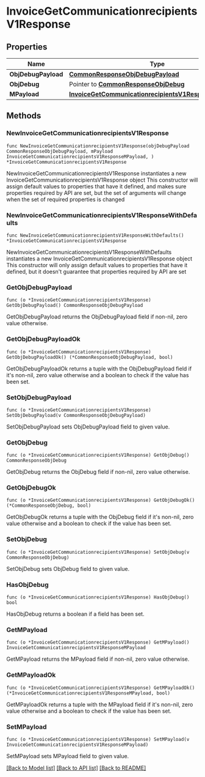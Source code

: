# InvoiceGetCommunicationrecipientsV1Response

## Properties

Name | Type | Description | Notes
------------ | ------------- | ------------- | -------------
**ObjDebugPayload** | [**CommonResponseObjDebugPayload**](CommonResponseObjDebugPayload.md) |  | 
**ObjDebug** | Pointer to [**CommonResponseObjDebug**](CommonResponseObjDebug.md) |  | [optional] 
**MPayload** | [**InvoiceGetCommunicationrecipientsV1ResponseMPayload**](InvoiceGetCommunicationrecipientsV1ResponseMPayload.md) |  | 

## Methods

### NewInvoiceGetCommunicationrecipientsV1Response

`func NewInvoiceGetCommunicationrecipientsV1Response(objDebugPayload CommonResponseObjDebugPayload, mPayload InvoiceGetCommunicationrecipientsV1ResponseMPayload, ) *InvoiceGetCommunicationrecipientsV1Response`

NewInvoiceGetCommunicationrecipientsV1Response instantiates a new InvoiceGetCommunicationrecipientsV1Response object
This constructor will assign default values to properties that have it defined,
and makes sure properties required by API are set, but the set of arguments
will change when the set of required properties is changed

### NewInvoiceGetCommunicationrecipientsV1ResponseWithDefaults

`func NewInvoiceGetCommunicationrecipientsV1ResponseWithDefaults() *InvoiceGetCommunicationrecipientsV1Response`

NewInvoiceGetCommunicationrecipientsV1ResponseWithDefaults instantiates a new InvoiceGetCommunicationrecipientsV1Response object
This constructor will only assign default values to properties that have it defined,
but it doesn't guarantee that properties required by API are set

### GetObjDebugPayload

`func (o *InvoiceGetCommunicationrecipientsV1Response) GetObjDebugPayload() CommonResponseObjDebugPayload`

GetObjDebugPayload returns the ObjDebugPayload field if non-nil, zero value otherwise.

### GetObjDebugPayloadOk

`func (o *InvoiceGetCommunicationrecipientsV1Response) GetObjDebugPayloadOk() (*CommonResponseObjDebugPayload, bool)`

GetObjDebugPayloadOk returns a tuple with the ObjDebugPayload field if it's non-nil, zero value otherwise
and a boolean to check if the value has been set.

### SetObjDebugPayload

`func (o *InvoiceGetCommunicationrecipientsV1Response) SetObjDebugPayload(v CommonResponseObjDebugPayload)`

SetObjDebugPayload sets ObjDebugPayload field to given value.


### GetObjDebug

`func (o *InvoiceGetCommunicationrecipientsV1Response) GetObjDebug() CommonResponseObjDebug`

GetObjDebug returns the ObjDebug field if non-nil, zero value otherwise.

### GetObjDebugOk

`func (o *InvoiceGetCommunicationrecipientsV1Response) GetObjDebugOk() (*CommonResponseObjDebug, bool)`

GetObjDebugOk returns a tuple with the ObjDebug field if it's non-nil, zero value otherwise
and a boolean to check if the value has been set.

### SetObjDebug

`func (o *InvoiceGetCommunicationrecipientsV1Response) SetObjDebug(v CommonResponseObjDebug)`

SetObjDebug sets ObjDebug field to given value.

### HasObjDebug

`func (o *InvoiceGetCommunicationrecipientsV1Response) HasObjDebug() bool`

HasObjDebug returns a boolean if a field has been set.

### GetMPayload

`func (o *InvoiceGetCommunicationrecipientsV1Response) GetMPayload() InvoiceGetCommunicationrecipientsV1ResponseMPayload`

GetMPayload returns the MPayload field if non-nil, zero value otherwise.

### GetMPayloadOk

`func (o *InvoiceGetCommunicationrecipientsV1Response) GetMPayloadOk() (*InvoiceGetCommunicationrecipientsV1ResponseMPayload, bool)`

GetMPayloadOk returns a tuple with the MPayload field if it's non-nil, zero value otherwise
and a boolean to check if the value has been set.

### SetMPayload

`func (o *InvoiceGetCommunicationrecipientsV1Response) SetMPayload(v InvoiceGetCommunicationrecipientsV1ResponseMPayload)`

SetMPayload sets MPayload field to given value.



[[Back to Model list]](../README.md#documentation-for-models) [[Back to API list]](../README.md#documentation-for-api-endpoints) [[Back to README]](../README.md)


